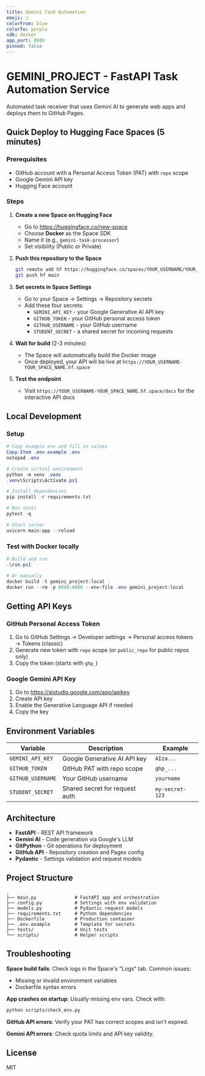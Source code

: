 ```yaml
---
title: Gemini Task Automation
emoji: 🤖
colorFrom: blue
colorTo: purple
sdk: docker
app_port: 8080
pinned: false
---
```


# GEMINI_PROJECT - FastAPI Task Automation Service

Automated task receiver that uses Gemini AI to generate web apps and deploys them to GitHub Pages.

## Quick Deploy to Hugging Face Spaces (5 minutes)

### Prerequisites
- GitHub account with a Personal Access Token (PAT) with `repo` scope
- Google Gemini API key
- Hugging Face account

### Steps

1. **Create a new Space on Hugging Face**
   - Go to https://huggingface.co/new-space
   - Choose **Docker** as the Space SDK
   - Name it (e.g., `gemini-task-processor`)
   - Set visibility (Public or Private)

2. **Push this repository to the Space**
   ```bash
   git remote add hf https://huggingface.co/spaces/YOUR_USERNAME/YOUR_SPACE_NAME
   git push hf main
   ```

3. **Set secrets in Space Settings**
   - Go to your Space → Settings → Repository secrets
   - Add these four secrets:
     - `GEMINI_API_KEY` - your Google Generative AI API key
     - `GITHUB_TOKEN` - your GitHub personal access token
     - `GITHUB_USERNAME` - your GitHub username
     - `STUDENT_SECRET` - a shared secret for incoming requests

4. **Wait for build** (2-3 minutes)
   - The Space will automatically build the Docker image
   - Once deployed, your API will be live at `https://YOUR_USERNAME-YOUR_SPACE_NAME.hf.space`

5. **Test the endpoint**
   - Visit `https://YOUR_USERNAME-YOUR_SPACE_NAME.hf.space/docs` for the interactive API docs

## Local Development

### Setup
```powershell
# Copy example env and fill in values
Copy-Item .env.example .env
notepad .env

# Create virtual environment
python -m venv .venv
.venv\Scripts\Activate.ps1

# Install dependencies
pip install -r requirements.txt

# Run tests
pytest -q

# Start server
uvicorn main:app --reload
```

### Test with Docker locally
```powershell
# Build and run
.\run.ps1

# Or manually
docker build -t gemini_project:local .
docker run --rm -p 8080:8080 --env-file .env gemini_project:local
```

## Getting API Keys

### GitHub Personal Access Token
1. Go to GitHub Settings → Developer settings → Personal access tokens → Tokens (classic)
2. Generate new token with `repo` scope (or `public_repo` for public repos only)
3. Copy the token (starts with `ghp_`)

### Google Gemini API Key
1. Go to https://aistudio.google.com/app/apikey
2. Create API key
3. Enable the Generative Language API if needed
4. Copy the key

## Environment Variables

| Variable | Description | Example |
|----------|-------------|---------|
| `GEMINI_API_KEY` | Google Generative AI API key | `AIza...` |
| `GITHUB_TOKEN` | GitHub PAT with repo scope | `ghp_...` |
| `GITHUB_USERNAME` | Your GitHub username | `yourname` |
| `STUDENT_SECRET` | Shared secret for request auth | `my-secret-123` |

## Architecture

- **FastAPI** - REST API framework
- **Gemini AI** - Code generation via Google's LLM
- **GitPython** - Git operations for deployment
- **GitHub API** - Repository creation and Pages config
- **Pydantic** - Settings validation and request models

## Project Structure

```
.
├── main.py              # FastAPI app and orchestration
├── config.py            # Settings with env validation
├── models.py            # Pydantic request models
├── requirements.txt     # Python dependencies
├── Dockerfile           # Production container
├── .env.example         # Template for secrets
├── tests/               # Unit tests
└── scripts/             # Helper scripts
```

## Troubleshooting

**Space build fails**: Check logs in the Space's "Logs" tab. Common issues:
- Missing or invalid environment variables
- Dockerfile syntax errors

**App crashes on startup**: Usually missing env vars. Check with:
```bash
python scripts/check_env.py
```

**GitHub API errors**: Verify your PAT has correct scopes and isn't expired.

**Gemini API errors**: Check quota limits and API key validity.

## License

MIT
